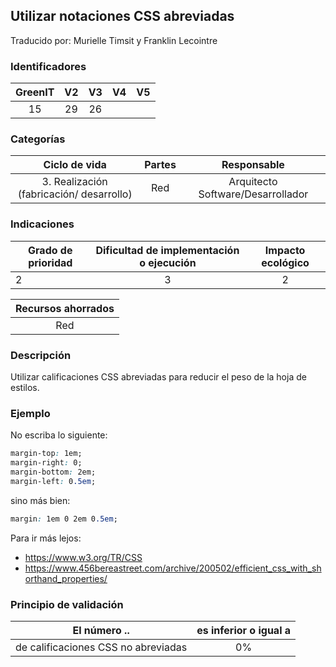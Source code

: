 ## Utilizar notaciones CSS abreviadas

Traducido por: Murielle Timsit y Franklin Lecointre

### Identificadores

| GreenIT | V2  | V3  | V4  | V5  |
| :-----: | :-: | :-: | :-: | :-: |
|   15    | 29  | 26  |     |     |

### Categorías

|              Ciclo de vida               | Partes |            Responsable            |
| :--------------------------------------: | :----: | :-------------------------------: |
| 3. Realización (fabricación/ desarrollo) |  Red   | Arquitecto Software/Desarrollador |

### Indicaciones

| Grado de prioridad | Dificultad de implementación o ejecución | Impacto ecológico |
| ------------------ | :--------------------------------------: | :---------------: |
| 2                  |                    3                     |         2         |

| Recursos ahorrados |
| :----------------: |
|        Red         |

### Descripción

Utilizar calificaciones CSS abreviadas para reducir el peso de la hoja de estilos.

### Ejemplo

No escriba lo siguiente:

```css
margin-top: 1em;
margin-right: 0;
margin-bottom: 2em;
margin-left: 0.5em;
```

sino más bien:

```css
margin: 1em 0 2em 0.5em;
```

Para ir más lejos:

- https://www.w3.org/TR/CSS
- https://www.456bereastreet.com/archive/200502/efficient_css_with_shorthand_properties/

### Principio de validación

| El número ..                        | es inferior o igual a |
| ----------------------------------- | :-------------------: |
| de calificaciones CSS no abreviadas |          0%           |

